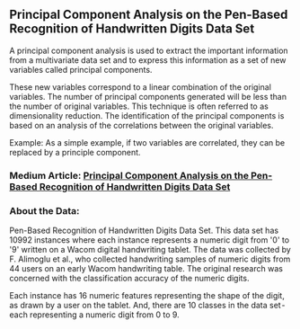 ## Principal Component Analysis on the Pen-Based Recognition of Handwritten Digits Data Set

A principal component analysis is used to extract the important information from a multivariate data set and to express this information as a set of new variables called principal components.

These new variables correspond to a linear combination of the original variables. The number of principal components generated will be less than the number of original variables. This technique is often referred to as dimensionality reduction. The identification of the principal components is based on an analysis of the correlations between the original variables.

Example: As a simple example, if two variables are correlated, they can be replaced by a principle component.

### Medium Article: [Principal Component Analysis on the Pen-Based Recognition of Handwritten Digits Data Set](https://medium.com/@swapsid_/principal-component-analysis-on-the-pen-based-recognition-of-handwritten-digits-data-set-1208a718f99)
### About the Data:

Pen-Based Recognition of Handwritten Digits Data Set. This data set has 10992 instances where each instance represents a numeric digit from '0' to '9' written on a Wacom digital handwriting tablet. The data was collected by F. Alimoglu et al., who collected handwriting samples of numeric digits from 44 users on an early Wacom handwriting table. The original research was concerned with the classification accuracy of the numeric digits.

Each instance has 16 numeric features representing the shape of the digit, as drawn by a user on the tablet. And, there are 10 classes in the data set - each representing a numeric digit from 0 to 9.

